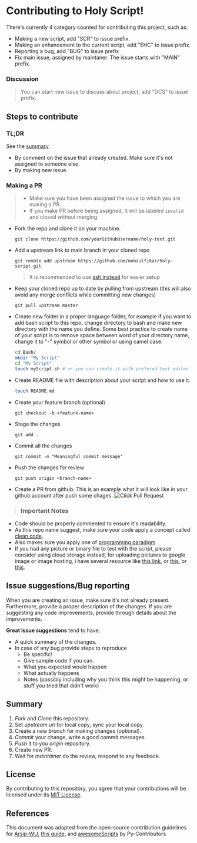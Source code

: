 # Contributing to Holy Script!

There's currently 4 category counted for contributing this project, such as:

- Making a new script, add "SCR" to issue prefix.
- Making an enhancement to the current script, add "EHC" to issue prefix.
- Reporting a bug, add "BUG" to issue prefix
- Fix main issue, assigned by maintaner. The issue starts with "MAIN" prefix.

### Discussion

> You can start new issue to discuss about project, add "DCS" to issue prefix.

## Steps to contribute

### TL;DR

See the [summary](#summary).

- By comment on the issue that already created. Make sure it's not assigned to someone else.
- By making new issue.

### Making a PR

> - Make sure you have been assigned the issue to which you are making a PR.
> - If you make PR before being assigned, It will be labeled `invalid` and closed without merging.

- Fork the repo and clone it on your machine.
  ```
  git clone https://github.com/yourGitHubUsername/holy-text.git
  ```
- Add a upstream link to main branch in your cloned repo
  ```
  git remote add upstream https://github.com/mohzulfikar/holy-script.git
  ```
  > It is recommended to use [ssh instead](https://docs.github.com/en/free-pro-team@latest/github/authenticating-to-github/connecting-to-github-with-ssh) for easier setup
- Keep your cloned repo up to date by pulling from upstream (this will also avoid any merge conflicts while committing new changes)
  ```
  git pull upstream master
  ```
- Create new folder in a proper language folder, for example if you want to add bash script to this repo, change directory to bash and make new directory with the name you define. Some best practice to create name of your script is to remove space between word of your directory name, change it to "-" symbol or other symbol or using camel case.
  ```bash
  cd Bash/
  mkdir "My Script"
  cd "My Script"
  touch myScript.sh # or you can create it with prefered text editor
  ```
- Create README file with description about your script and how to use it.
  ```bash
  touch README.md
  ```
- Create your feature branch (optional)
  ```
  git checkout -b <feature-name>
  ```
- Stage the changes
  ```
  git add .
  ```
- Commit all the changes
  ```
  git commit -m "Meaningful commit message"
  ```
- Push the changes for review
  ```
  git push origin <branch-name>
  ```
- Create a PR from github. This is an example what it will look like in your github account after push some chages.
  ![Click Pull Request](https://i.imgur.com/cXbcOkN.png)

> ### Important Notes

- Code should be properly commented to ensure it's readability.
- As this repo name suggest, make sure your code apply a concept called [clean code](https://medium.com/mindorks/how-to-write-clean-code-lessons-learnt-from-the-clean-code-robert-c-martin-9ffc7aef870c).
- Also makes sure you apply one of [programming paradigm](https://en.wikipedia.org/wiki/Programming_paradigm)
- If you had any picture or binary file to test with the script, please consider using cloud storage instead, for uploading pictures to google image or image hosting, i have several resource like [this link](https://duckduckgo.com/?q=google+image+get+embed&ia=web), or [this](https://guides.github.com/features/mastering-markdown/), or [this](https://duckduckgo.com/?q=embed+imgur+github&ia=web).

## Issue suggestions/Bug reporting

When you are creating an issue, make sure it's not already present. Furthermore, provide a proper description of the changes. If you are suggesting any code improvements, provide through details about the improvements.

**Great Issue suggestions** tend to have:

- A quick summary of the changes.
- In case of any bug provide steps to reproduce
  - Be specific!
  - Give sample code if you can.
  - What you expected would happen
  - What actually happens
  - Notes (possibly including why you think this might be happening, or stuff you tried that didn't work)

## Summary

1. _Fork_ and _Clone_ this repository.
2. Set _upstream url_ for local copy, sync your local copy.
3. Create a new _branch_ for making changes (optional).
4. _Commit_ your change, write a good commit messages.
5. _Push_ it to you _origin_ repository.
6. Create new PR.
7. Wait for _maintainer_ do the review, respond to any feedback.

## License

By contributing to this repository, you agree that your contributions will be licensed under its [MIT License](http://choosealicense.com/licenses/mit/).

## References

This document was adapted from the open-source contribution guidelines for [Arsip-WU](https://github.com/divisi-security-poros/Arsip-WU), [this guide](https://akrabat.com/the-beginners-guide-to-contributing-to-a-github-project/), and [awesomeScripts](https://github.com/Py-Contributors/awesomeScripts/blob/master/CONTRIBUTING.md) by Py-Contributors
